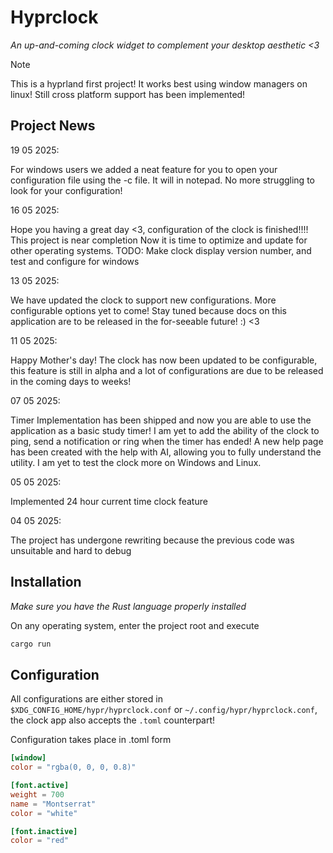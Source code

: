 # Hyprclock
_An up-and-coming clock widget to complement your desktop aesthetic <3_

> [!Note] 
> This is a hyprland first project! It works best using window managers on linux!
> Still cross platform support has been implemented!

## Project News
19 05 2025:
    <p>
        For windows users we added a neat feature for you to open your configuration file using the -c file. It will in notepad. No more struggling to look for your configuration!
    </P>

16 05 2025:
    <p>
    Hope you having a great day <3, configuration of the clock is finished!!!! This project is near completion
    Now it is time to optimize and update for other operating systems. 
    TODO: Make clock display version number, and test and configure for windows
    </p>

13 05 2025:
    <p>
    We have updated the clock to support new configurations. More configurable options yet to come! Stay tuned because docs on this application are to be released in the for-seeable future! :) <3
    </p>

11 05 2025:
    <p>
    Happy Mother's day!
    The clock has now been updated to be configurable, this feature is still in alpha and a lot of configurations are due to be released in the coming days to weeks!
    </p>

07 05 2025:
    <p>
    Timer Implementation has been shipped and now you are able to use the application as a basic study timer!
    I am yet to add the ability of the clock to ping, send a notification or ring when the timer has ended!
    A new help page has been created with the help with AI, allowing you to fully understand the utility. 
    I am yet to test the clock more on Windows and Linux.
    </p>

05 05 2025:
    <p>
    Implemented 24 hour current time clock feature
    </p>

04 05 2025:
    <p>
    The project has undergone rewriting because the previous code was unsuitable and hard to debug
    </p>

## Installation
_Make sure you have the Rust language properly installed_

On any operating system, enter the project root and execute

```bash
cargo run
```

## Configuration
All configurations are either stored in `$XDG_CONFIG_HOME/hypr/hyprclock.conf` or `~/.config/hypr/hyprclock.conf`, the clock app also accepts the `.toml` counterpart!

Configuration takes place in .toml form

```toml
[window]
color = "rgba(0, 0, 0, 0.8)"

[font.active]
weight = 700
name = "Montserrat"
color = "white"

[font.inactive]
color = "red"
```
